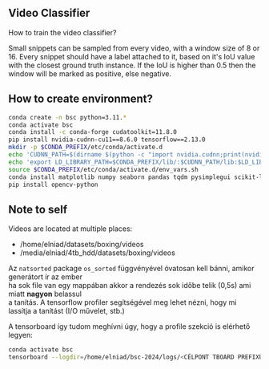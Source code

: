 ## Video Classifier

How to train the video classifier?

Small snippets can be sampled from every video, with a window size of 8 or 16. Every snippet should have a label attached to it, based on it's IoU value with the closest ground truth instance. If the IoU is higher than 0.5 then the window will be marked as positive, else negative.

## How to create environment?

```bash
conda create -n bsc python=3.11.*
conda activate bsc
conda install -c conda-forge cudatoolkit=11.8.0
pip install nvidia-cudnn-cu11==8.6.0 tensorflow==2.13.0
mkdir -p $CONDA_PREFIX/etc/conda/activate.d
echo 'CUDNN_PATH=$(dirname $(python -c "import nvidia.cudnn;print(nvidia.cudnn.__file__)"))' >> $CONDA_PREFIX/etc/conda/activate.d/env_vars.sh
echo 'export LD_LIBRARY_PATH=$CONDA_PREFIX/lib/:$CUDNN_PATH/lib:$LD_LIBRARY_PATH' >> $CONDA_PREFIX/etc/conda/activate.d/env_vars.sh
source $CONDA_PREFIX/etc/conda/activate.d/env_vars.sh
conda install matplotlib numpy seaborn pandas tqdm pysimplegui scikit-learn natsort
pip install opencv-python
```

## Note to self

Videos are located at multiple places:

- /home/elniad/datasets/boxing/videos
- /media/elniad/4tb_hdd/datasets/boxing/videos

Az `natsorted` package `os_sorted` függvényével óvatosan kell bánni, amikor generátort ír az ember  
ha sok file van egy mappában akkor a rendezés sok időbe telik (0,5s) ami miatt **nagyon** belassul  
a tanítás. A tensorflow profiler segítségével meg lehet nézni, hogy mi lassítja a tanítást (I/O művelet, stb.)

A tensorboard így tudom meghívni úgy, hogy a profile szekció is elérhető legyen:  
```bash
conda activate bsc
tensorboard --logdir=/home/elniad/bsc-2024/logs/<CÉLPONT TBOARD PREFIXŰ MAPPA NEVE>
```

